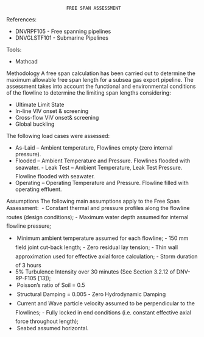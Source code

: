                           FREE SPAN ASSESSMENT

References:
- DNVRPF105 - Free spanning pipelines
- DNVGLSTF101 - Submarine Pipelines

Tools:
- Mathcad

Methodology
A free span calculation has been carried out to determine the maximum allowable free span length  for a subsea gas export pipeline.
The assessment takes into account the functional and environmental conditions of the flowline to determine the limiting span lengths considering:

- Ultimate Limit State
- In-line VIV onset & screening
- Cross-flow VIV onset& screening
- Global buckling

The following load cases were assessed:
- As-Laid – Ambient temperature, Flowlines empty (zero internal pressure). 
- Flooded – Ambient Temperature and Pressure. Flowlines flooded with seawater. 
- Leak Test – Ambient Temperature, Leak Test Pressure. Flowline flooded with seawater.
- Operating – Operating Temperature and Pressure. Flowline filled with operating effluent.

Assumptions 
The following main assumptions apply to the Free Span Assessment: 
 - Constant thermal and pressure profiles along the flowline routes (design conditions); 
-  Maximum water depth assumed for internal flowline pressure; 
-  Minimum ambient temperature assumed for each flowline; 
- 150 mm field joint cut-back length; 
-  Zero residual lay tension; 
- Thin wall approximation used for effective axial force calculation; 
- Storm duration of 3 hours 
-  5% Turbulence Intensity over 30 minutes (See Section 3.2.12 of DNV-RP-F105 [13]); 
-  Poisson’s ratio of Soil = 0.5
-  Structural Damping = 0.005 
- Zero Hydrodynamic Damping 
-  Current and Wave particle velocity assumed to be perpendicular to the Flowlines; 
-  Fully locked in end conditions (i.e. constant effective axial force throughout length); 
-  Seabed assumed horizontal.